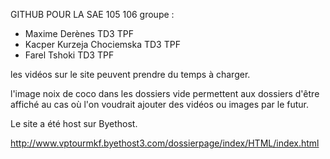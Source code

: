 GITHUB POUR LA SAE 105 106 
groupe :
- Maxime Derènes TD3 TPF
- Kacper Kurzeja Chociemska TD3 TPF
- Farel Tshoki TD3 TPF

les vidéos sur le site peuvent prendre du temps à charger.

l'image noix de coco dans les dossiers vide permettent aux dossiers d'être affiché au cas où l'on voudrait ajouter des vidéos ou images par le futur.

Le site a été host sur Byethost.

http://www.vptourmkf.byethost3.com/dossierpage/index/HTML/index.html
